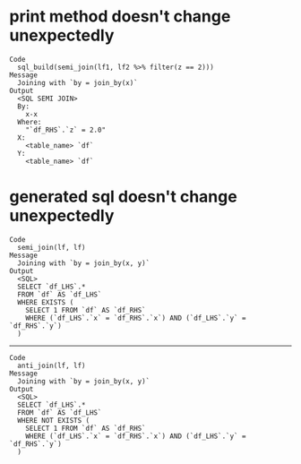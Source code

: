 # print method doesn't change unexpectedly

    Code
      sql_build(semi_join(lf1, lf2 %>% filter(z == 2)))
    Message
      Joining with `by = join_by(x)`
    Output
      <SQL SEMI JOIN>
      By:
        x-x
      Where:
        "`df_RHS`.`z` = 2.0"
      X:
        <table_name> `df`
      Y:
        <table_name> `df`

# generated sql doesn't change unexpectedly

    Code
      semi_join(lf, lf)
    Message
      Joining with `by = join_by(x, y)`
    Output
      <SQL>
      SELECT `df_LHS`.*
      FROM `df` AS `df_LHS`
      WHERE EXISTS (
        SELECT 1 FROM `df` AS `df_RHS`
        WHERE (`df_LHS`.`x` = `df_RHS`.`x`) AND (`df_LHS`.`y` = `df_RHS`.`y`)
      )

---

    Code
      anti_join(lf, lf)
    Message
      Joining with `by = join_by(x, y)`
    Output
      <SQL>
      SELECT `df_LHS`.*
      FROM `df` AS `df_LHS`
      WHERE NOT EXISTS (
        SELECT 1 FROM `df` AS `df_RHS`
        WHERE (`df_LHS`.`x` = `df_RHS`.`x`) AND (`df_LHS`.`y` = `df_RHS`.`y`)
      )

